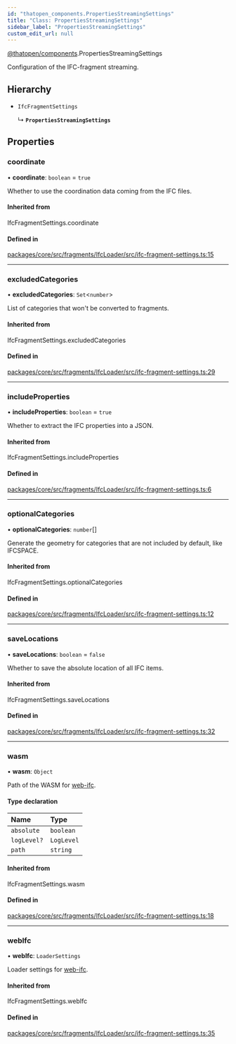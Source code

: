 ```yaml
---
id: "thatopen_components.PropertiesStreamingSettings"
title: "Class: PropertiesStreamingSettings"
sidebar_label: "PropertiesStreamingSettings"
custom_edit_url: null
---
```


[@thatopen/components](../modules/thatopen_components.md).PropertiesStreamingSettings

Configuration of the IFC-fragment streaming.

## Hierarchy

- `IfcFragmentSettings`

  ↳ **`PropertiesStreamingSettings`**

## Properties

### coordinate

• **coordinate**: `boolean` = `true`

Whether to use the coordination data coming from the IFC files.

#### Inherited from

IfcFragmentSettings.coordinate

#### Defined in

[packages/core/src/fragments/IfcLoader/src/ifc-fragment-settings.ts:15](https://github.com/ThatOpen/engine_components/blob/7affdb6/packages/core/src/fragments/IfcLoader/src/ifc-fragment-settings.ts#L15)

___

### excludedCategories

• **excludedCategories**: `Set`<`number`\>

List of categories that won't be converted to fragments.

#### Inherited from

IfcFragmentSettings.excludedCategories

#### Defined in

[packages/core/src/fragments/IfcLoader/src/ifc-fragment-settings.ts:29](https://github.com/ThatOpen/engine_components/blob/7affdb6/packages/core/src/fragments/IfcLoader/src/ifc-fragment-settings.ts#L29)

___

### includeProperties

• **includeProperties**: `boolean` = `true`

Whether to extract the IFC properties into a JSON.

#### Inherited from

IfcFragmentSettings.includeProperties

#### Defined in

[packages/core/src/fragments/IfcLoader/src/ifc-fragment-settings.ts:6](https://github.com/ThatOpen/engine_components/blob/7affdb6/packages/core/src/fragments/IfcLoader/src/ifc-fragment-settings.ts#L6)

___

### optionalCategories

• **optionalCategories**: `number`[]

Generate the geometry for categories that are not included by default,
like IFCSPACE.

#### Inherited from

IfcFragmentSettings.optionalCategories

#### Defined in

[packages/core/src/fragments/IfcLoader/src/ifc-fragment-settings.ts:12](https://github.com/ThatOpen/engine_components/blob/7affdb6/packages/core/src/fragments/IfcLoader/src/ifc-fragment-settings.ts#L12)

___

### saveLocations

• **saveLocations**: `boolean` = `false`

Whether to save the absolute location of all IFC items.

#### Inherited from

IfcFragmentSettings.saveLocations

#### Defined in

[packages/core/src/fragments/IfcLoader/src/ifc-fragment-settings.ts:32](https://github.com/ThatOpen/engine_components/blob/7affdb6/packages/core/src/fragments/IfcLoader/src/ifc-fragment-settings.ts#L32)

___

### wasm

• **wasm**: `Object`

Path of the WASM for [web-ifc](https://github.com/ThatOpen/engine_web-ifc).

#### Type declaration

| Name | Type |
| :------ | :------ |
| `absolute` | `boolean` |
| `logLevel?` | `LogLevel` |
| `path` | `string` |

#### Inherited from

IfcFragmentSettings.wasm

#### Defined in

[packages/core/src/fragments/IfcLoader/src/ifc-fragment-settings.ts:18](https://github.com/ThatOpen/engine_components/blob/7affdb6/packages/core/src/fragments/IfcLoader/src/ifc-fragment-settings.ts#L18)

___

### webIfc

• **webIfc**: `LoaderSettings`

Loader settings for [web-ifc](https://github.com/ThatOpen/engine_web-ifc).

#### Inherited from

IfcFragmentSettings.webIfc

#### Defined in

[packages/core/src/fragments/IfcLoader/src/ifc-fragment-settings.ts:35](https://github.com/ThatOpen/engine_components/blob/7affdb6/packages/core/src/fragments/IfcLoader/src/ifc-fragment-settings.ts#L35)
